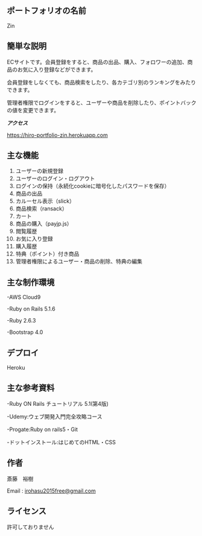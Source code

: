## ポートフォリオの名前

Zin
 
## 簡単な説明

ECサイトです。会員登録をすると、商品の出品、購入、フォロワーの追加、商品のお気に入り登録などができます。

会員登録をしなくても、商品検索をしたり、各カテゴリ別のランキングをみたりできます。

管理者権限でログインをすると、ユーザーや商品を削除したり、ポイントバックの値を変更できます。

 
***アクセス***

https://hiro-portfolio-zin.herokuapp.com
 
## 主な機能
 
1. ユーザーの新規登録
2. ユーザーのログイン・ログアウト
3. ログインの保持（永続化cookieに暗号化したパスワードを保存）
4. 商品の出品
5. カルーセル表示（slick）
6. 商品検索（ransack）
7. カート
8. 商品の購入（payjp.js）
9. 閲覧履歴
10. お気に入り登録
11. 購入履歴
12. 特典（ポイント）付き商品
13. 管理者権限によるユーザー・商品の削除、特典の編集
 
## 主な制作環境
 
-AWS Cloud9

-Ruby on Rails 5.1.6

-Ruby 2.6.3

-Bootstrap 4.0
 
## デプロイ
 
Heroku

## 主な参考資料

-Ruby ON Rails チュートリアル 5.1(第4版)

-Udemy:ウェブ開発入門完全攻略コース

-Progate:Ruby on rails5・Git

-ドットインストール:はじめてのHTML・CSS

## 作者
 
斎藤　裕樹

Email : irohasu2015free@gmail.com

## ライセンス

許可しておりません